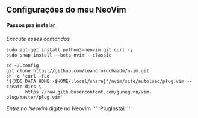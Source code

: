 ## Configurações do meu NeoVim

#### Passos pra instalar
*Execute esses comandos*
~~~shell
sudo apt-get install python3-neovim git curl -y
sudo snap install --beta nvim --classic

cd ~/.config
git clone https://github.com/leandrorochaadm/nvim.git
sh -c 'curl -fLo "${XDG_DATA_HOME:-$HOME/.local/share}"/nvim/site/autoload/plug.vim --create-dirs \
       https://raw.githubusercontent.com/junegunn/vim-plug/master/plug.vim'
~~~

*Entre no Neovim*
digite no Neovim
'''
:PlugInstall
'''
